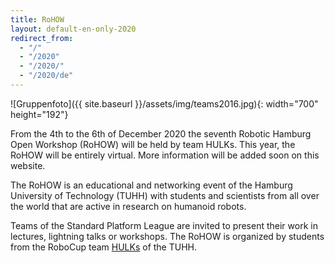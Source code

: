 ```yaml
---
title: RoHOW
layout: default-en-only-2020
redirect_from:
  - "/"
  - "/2020"
  - "/2020/"
  - "/2020/de"
---
```


![Gruppenfoto]({{ site.baseurl }}/assets/img/teams2016.jpg){: width="700" height="192"}

From the 4th to the 6th of December 2020 the seventh Robotic Hamburg Open Workshop (RoHOW)
will be held by team HULKs. This year, the RoHOW will be entirely virtual.
More information will be added soon on this website.

The RoHOW is an educational and networking event of the Hamburg University of
Technology (TUHH) with students and scientists from all over the world that are
active in research on humanoid robots.

Teams of the Standard Platform League are invited to present their work in
lectures, lightning talks or workshops. The RoHOW is organized by students from
the RoboCup team <a href="https://www.hulks.de/">HULKs</a> of the TUHH.


